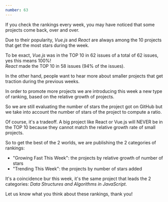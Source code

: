 ```yaml
---
number: 63
---
```


If you check the rankings every week, you may have noticed that some projects come back, over and over.

Due to their popularity, _Vue.js_ and _React_ are always among the 10 projects that get the most stars during the week.

To be exact, _Vue.js_ was in the TOP 10 in 62 issues of a total of 62 issues, yes this means 100%!  
_React_ made the TOP 10 in 58 issues (94% of the issues).

In the other hand, people want to hear more about smaller projects that get traction during the previous weeks.

In order to promote more projects we are introducing this week a new type of ranking, based on the relative growth of projects.

So we are still evaluating the number of stars the project got on GitHub but we take into account the number of stars of the project to compute a ratio.

Of course, it's a tradeoff. A big project like React or Vue.js will NEVER be in the TOP 10 because they cannot match the relative growth rate of small projects.

So to get the best of the 2 worlds, we are publishing the 2 categories of rankings:

- "Growing Fast This Week": the projects by relative growth of number of stars
- "Trending This Week": the projects by number of stars added

It's a coincidence bur this week, it's the same project that leads the 2 categories: _Data Structures and Algorithms in JavaScript_.

Let us know what you think about these rankings, thank you!
